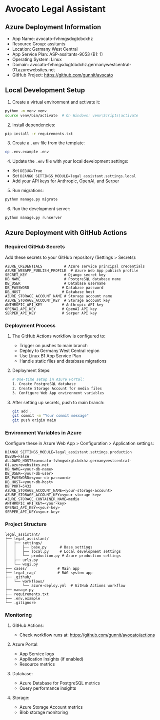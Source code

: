 # Avocato Legal Assistant

## Azure Deployment Information
- App Name: avocato-fvhmgsdxgtcbdxhz
- Resource Group: assitants
- Location: Germany West Central
- App Service Plan: ASP-assitants-9053 (B1: 1)
- Operating System: Linux
- Domain: avocato-fvhmgsdxgtcbdxhz.germanywestcentral-01.azurewebsites.net
- GitHub Project: https://github.com/gunnit/avocato

## Local Development Setup

1. Create a virtual environment and activate it:
```bash
python -m venv venv
source venv/bin/activate  # On Windows: venv\Scripts\activate
```

2. Install dependencies:
```bash
pip install -r requirements.txt
```

3. Create a `.env` file from the template:
```bash
cp .env.example .env
```

4. Update the `.env` file with your local development settings:
- Set `DEBUG=True`
- Set `DJANGO_SETTINGS_MODULE=legal_assistant.settings.local`
- Add your API keys for Anthropic, OpenAI, and Serper

5. Run migrations:
```bash
python manage.py migrate
```

6. Run the development server:
```bash
python manage.py runserver
```

## Azure Deployment with GitHub Actions

### Required GitHub Secrets

Add these secrets to your GitHub repository (Settings > Secrets):

```
AZURE_CREDENTIALS          # Azure service principal credentials
AZURE_WEBAPP_PUBLISH_PROFILE  # Azure Web App publish profile
SECRET_KEY                 # Django secret key
DB_NAME                    # PostgreSQL database name
DB_USER                    # Database username
DB_PASSWORD               # Database password
DB_HOST                   # Database host
AZURE_STORAGE_ACCOUNT_NAME # Storage account name
AZURE_STORAGE_ACCOUNT_KEY  # Storage account key
ANTHROPIC_API_KEY         # Anthropic API key
OPENAI_API_KEY            # OpenAI API key
SERPER_API_KEY            # Serper API key
```

### Deployment Process

1. The GitHub Actions workflow is configured to:
   - Trigger on pushes to main branch
   - Deploy to Germany West Central region
   - Use Linux B1 App Service Plan
   - Handle static files and database migrations

2. Deployment Steps:
   ```bash
   # One-time setup in Azure Portal:
   1. Create PostgreSQL database
   2. Create Storage Account for media files
   3. Configure Web App environment variables
   ```

3. After setting up secrets, push to main branch:
   ```bash
   git add .
   git commit -m "Your commit message"
   git push origin main
   ```

### Environment Variables in Azure

Configure these in Azure Web App > Configuration > Application settings:

```
DJANGO_SETTINGS_MODULE=legal_assistant.settings.production
DEBUG=False
ALLOWED_HOSTS=avocato-fvhmgsdxgtcbdxhz.germanywestcentral-01.azurewebsites.net
DB_NAME=<your-db-name>
DB_USER=<your-db-user>
DB_PASSWORD=<your-db-password>
DB_HOST=<your-db-host>
DB_PORT=5432
AZURE_STORAGE_ACCOUNT_NAME=<your-storage-account>
AZURE_STORAGE_ACCOUNT_KEY=<your-storage-key>
AZURE_STORAGE_CONTAINER_NAME=media
ANTHROPIC_API_KEY=<your-key>
OPENAI_API_KEY=<your-key>
SERPER_API_KEY=<your-key>
```

### Project Structure

```
legal_assistant/
├── legal_assistant/
│   ├── settings/
│   │   ├── base.py      # Base settings
│   │   ├── local.py     # Local development settings
│   │   └── production.py # Azure production settings
│   ├── urls.py
│   └── wsgi.py
├── cases/              # Main app
├── legal_rag/          # RAG system app
├── .github/
│   └── workflows/
│       └── azure-deploy.yml  # GitHub Actions workflow
├── manage.py
├── requirements.txt
├── .env.example
└── .gitignore
```

### Monitoring

1. GitHub Actions:
   - Check workflow runs at: https://github.com/gunnit/avocato/actions

2. Azure Portal:
   - App Service logs
   - Application Insights (if enabled)
   - Resource metrics

3. Database:
   - Azure Database for PostgreSQL metrics
   - Query performance insights

4. Storage:
   - Azure Storage Account metrics
   - Blob storage monitoring
